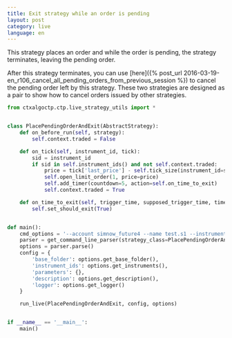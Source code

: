 ```yaml
---
title: Exit strategy while an order is pending
layout: post
category: live
language: en
---
```


This strategy places an order and while the order is pending, the strategy terminates, leaving the pending order.

After this strategy terminates, you can use [here]({% post_url 2016-03-19-en_r106_cancel_all_pending_orders_from_previous_session %})
to cancel the pending order left by this strategy. These two strategies are designed as a pair to show how to cancel
orders issued by other strategies.


```python
from ctxalgoctp.ctp.live_strategy_utils import *


class PlacePendingOrderAndExit(AbstractStrategy):
    def on_before_run(self, strategy):
        self.context.traded = False

    def on_tick(self, instrument_id, tick):
        sid = instrument_id
        if sid in self.instrument_ids() and not self.context.traded:
            price = tick['last_price'] - self.tick_size(instrument_id=sid)*30
            self.open_limit_order(1, price=price)
            self.add_timer(countdown=5, action=self.on_time_to_exit)
            self.context.traded = True

    def on_time_to_exit(self, trigger_time, supposed_trigger_time, timer_name):
        self.set_should_exit(True)


def main():
    cmd_options = '--account simnow_future4 --name test.s1 --instruments cu1610'
    parser = get_command_line_parser(strategy_class=PlacePendingOrderAndExit, cmd_options=cmd_options)
    options = parser.parse()
    config = {
        'base_folder': options.get_base_folder(),
        'instrument_ids': options.get_instruments(),
        'parameters': {},
        'description': options.get_description(),
        'logger': options.get_logger()
    }

    run_live(PlacePendingOrderAndExit, config, options)


if __name__ == '__main__':
    main()

```
